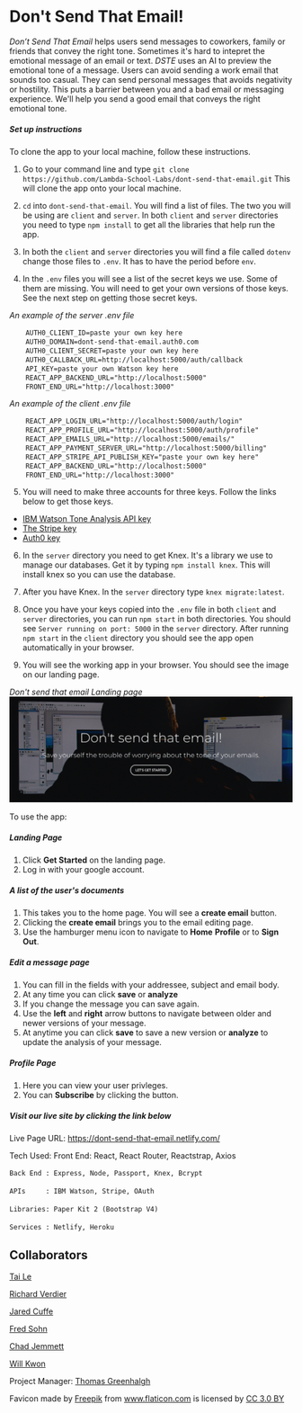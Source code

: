 Don't Send That Email!
=====================


*Don’t Send That Email* helps users send messages to coworkers, family or friends that convey the right tone. Sometimes it's hard to intepret the emotional message of an email or text.
*DSTE* uses an AI to preview the emotional tone of a message. Users can avoid sending a work email that sounds too casual. They can send personal messages that avoids negativity or hostility.
This puts a barrier between you and a bad email or messaging experience. We'll help you send a good email that conveys the right emotional tone.


##### Set up instructions

To clone the app to your local machine, follow these instructions.

1. Go to your command line and type `git clone https://github.com/Lambda-School-Labs/dont-send-that-email.git`
   This will clone the app onto your local machine.

2. `cd` into `dont-send-that-email`. You will find a list of files. The two you will be using are `client` and `server`.
   In both `client` and `server` directories you need to type `npm install` to get all the libraries that help run the app.

3. In both the `client` and `server` directories you will find a file called `dotenv` change those files to `.env`.  It has to have the period before `env`.

4. In the `.env` files you will see a list of the secret keys we use. Some of them are missing. You will need to get your own versions of those keys.  See the next step on getting those secret keys.

*An example of the server .env file*

``` STRIPE_API_KEY=paste your own key here
    AUTH0_CLIENT_ID=paste your own key here
    AUTH0_DOMAIN=dont-send-that-email.auth0.com
    AUTH0_CLIENT_SECRET=paste your own key here
    AUTH0_CALLBACK_URL=http://localhost:5000/auth/callback
    API_KEY=paste your own Watson key here
    REACT_APP_BACKEND_URL="http://localhost:5000"
    FRONT_END_URL="http://localhost:3000" 
```


*An example of the client .env file*

```
    REACT_APP_LOGIN_URL="http://localhost:5000/auth/login"
    REACT_APP_PROFILE_URL="http://localhost:5000/auth/profile"
    REACT_APP_EMAILS_URL="http://localhost:5000/emails/"
    REACT_APP_PAYMENT_SERVER_URL="http://localhost:5000/billing"
    REACT_APP_STRIPE_API_PUBLISH_KEY="paste your own key here"
    REACT_APP_BACKEND_URL="http://localhost:5000"
    FRONT_END_URL="http://localhost:3000" 
```



5. You will need to make three accounts for three keys. Follow the links below to get those keys.

  * [IBM Watson Tone Analysis API key](docs/watson/README.md)
  * [The Stripe key](docs/stripe/README.md)
  * [Auth0 key](docs/Auth0/README.md)

6. In the `server` directory you need to get Knex. It's a library we use to manage our databases.
  Get it by typing `npm install knex`. This will install knex so you can use the database.

8. After you have Knex. In the `server` directory type `knex migrate:latest`.

7. Once you have your keys copied into the `.env` file in both `client` and `server` directories, you can run `npm start` in both directories.
  You should see `Server running on port: 5000` in the `server` directory.
  After running `npm start` in the `client` directory you should see the app open automatically in your browser.

8. You will see the working app in your browser. You should see the image on our landing page.


*Don't send that email Landing page*
![Don't send that email landing page](docs/landing_page.png)

To use the app:
##### Landing Page
  1. Click **Get Started** on the landing page.
  2. Log in with your google account.

##### A list of the user's documents
  1. This takes you to the home page. You will see a **create email** button.
  2. Clicking the **create email** brings you to the email editing page.
  3. Use the hamburger menu icon to navigate to **Home** **Profile** or to **Sign Out**.

##### Edit a message page
  1. You can fill in the fields with your addressee, subject and email body.
  2. At any time you can click **save** or **analyze**
  3. If you change the message you can save again. 
  4. Use the **left** and **right** arrow buttons to navigate between older and newer versions of your message.
  5. At anytime you can click **save** to save a new version or **analyze** to update the analysis of your message.


##### Profile Page
  1. Here you can view your user privleges.
  2. You can **Subscribe** by clicking the button.



##### Visit our live site by clicking the link below

Live Page URL: https://dont-send-that-email.netlify.com/




Tech Used:
    Front End: React, React Router, Reactstrap, Axios

    Back End : Express, Node, Passport, Knex, Bcrypt

    APIs     : IBM Watson, Stripe, OAuth

    Libraries: Paper Kit 2 (Bootstrap V4)

    Services : Netlify, Heroku

## Collaborators

[Tai Le](https://github.com/Ta1grr)

[Richard Verdier](https://github.com/rverdi642)

[Jared Cuffe](https://github.com/jcuffe)

[Fred Sohn](https://github.com/fron12)

[Chad Jemmett](https://github.com/ceejaay)

[Will Kwon](https://github.com/wtkwon)

Project Manager: [Thomas Greenhalgh](https://github.com/tgreenhalgh)


Favicon made by <a href="https://www.freepik.com/" title="Freepik">Freepik</a> from <a href="https://www.flaticon.com/"                 title="Flaticon">www.flaticon.com</a> is licensed by <a href="http://creativecommons.org/licenses/by/3.0/"                 title="Creative Commons BY 3.0" target="_blank">CC 3.0 BY</a></div>
